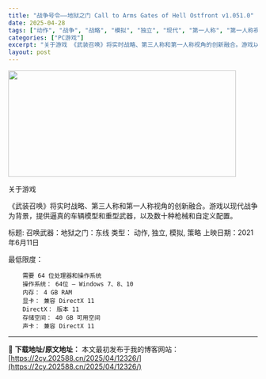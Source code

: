 ```yaml
---
title: "战争号令——地狱之门 Call to Arms Gates of Hell Ostfront v1.051.0"
date: 2025-04-28
tags: ["动作", "战争", "战略", "模拟", "独立", "现代", "第一人称", "第一人称视角", "第三人称", "策略"]
categories: ["PC游戏"]
excerpt: "关于游戏 《武装召唤》将实时战略、第三人称和第一人称视角的创新融合。游戏以现代战争为背景，提供逼真的车辆模型和重型武器，以及数十种枪械和自定义配置。 标题: 召唤武器：地狱之门：东线 类型： 动作, 独立, 模拟, 策略 上映日期：2021年6月11日 最低限度： 需要 64 位处理器和操作系统 操&hellip;"
layout: post
---
```


<img class="aligncenter size-full wp-image-12333" src="https://2cy.202588.cn/wp-content/uploads/2025/04/2025042804200762.webp" alt="" width="460" height="215" />

关于游戏

《武装召唤》将实时战略、第三人称和第一人称视角的创新融合。游戏以现代战争为背景，提供逼真的车辆模型和重型武器，以及数十种枪械和自定义配置。

标题: 召唤武器：地狱之门：东线
类型： 动作, 独立, 模拟, 策略
上映日期：2021年6月11日 


最低限度：

        需要 64 位处理器和操作系统
        操作系统： 64位 – Windows 7、8、10
        内存： 4 GB RAM
        显卡： 兼容 DirectX 11
        DirectX： 版本 11
        存储空间： 40 GB 可用空间
        声卡： 兼容 DirectX 11



---
📖 **下载地址/原文地址：** 本文最初发布于我的博客网站：[https://2cy.202588.cn/2025/04/12326/](https://2cy.202588.cn/2025/04/12326/)
